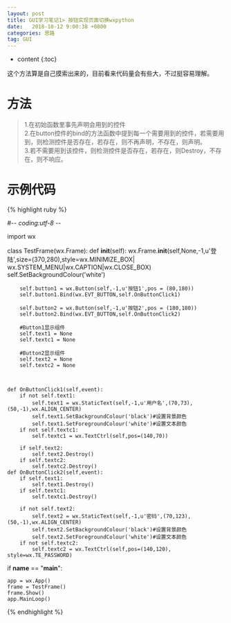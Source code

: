 ```yaml
---
layout: post
title: GUI学习笔记1> 按钮实现页面切换wxpython
date:   2018-10-12 9:00:38 +0800
categories: 思路
tag: GUI
---
```



* content
{:toc}

  
这个方法算是自己摸索出来的，目前看来代码量会有些大，不过挺容易理解。  

方法
=====

>1.在初始函数里事先声明会用到的控件  
>2.在button控件的bind的方法函数中提到每一个需要用到的控件，若需要用到，则检测控件是否存在，若存在，则不再声明，不存在，则声明。  
>3.若不需要用到该控件，则检测控件是否存在，若存在，则Destroy，不存在，则不响应。  

示例代码
========

{% highlight ruby %}

#-*- coding:utf-8 -*-
 
 
import wx
 
class TestFrame(wx.Frame):
    def __init__(self):
        wx.Frame.__init__(self,None,-1,u'登陆',size=(370,280),style=wx.MINIMIZE_BOX|
        wx.SYSTEM_MENU|wx.CAPTION|wx.CLOSE_BOX)
        self.SetBackgroundColour('white')
 
        self.button1 = wx.Button(self,-1,u'按钮1',pos = (80,180))
        self.button1.Bind(wx.EVT_BUTTON,self.OnButtonClick1)
 
        self.button2 = wx.Button(self,-1,u'按钮2',pos = (180,180))
        self.button2.Bind(wx.EVT_BUTTON,self.OnButtonClick2)
 
        #Button1显示组件
        self.text1 = None
        self.textc1 = None
 
        #Button2显示组件
        self.text2 = None
        self.textc2 = None
 
        
 
    def OnButtonClick1(self,event):
        if not self.text1:
            self.text1 = wx.StaticText(self,-1,u'用户名',(70,73),(50,-1),wx.ALIGN_CENTER)
            self.text1.SetBackgroundColour('black')#设置背景颜色
            self.text1.SetForegroundColour('white')#设置文本颜色
        if not self.textc1:
            self.textc1 = wx.TextCtrl(self,pos=(140,70))
 
        if self.text2:
            self.text2.Destroy()
        if self.textc2:
            self.textc2.Destroy()
    def OnButtonClick2(self,event):
        if self.text1:
            self.text1.Destroy()
        if self.textc1:
            self.textc1.Destroy()
 
        if not self.text2:
            self.text2 = wx.StaticText(self,-1,u'密码',(70,123),(50,-1),wx.ALIGN_CENTER)
            self.text2.SetBackgroundColour('black')#设置背景颜色
            self.text2.SetForegroundColour('white')#设置文本颜色
        if not self.textc2:
            self.textc2 = wx.TextCtrl(self,pos=(140,120), style=wx.TE_PASSWORD)
            
        
   
if __name__ == "__main__":
    
    app = wx.App()
    frame = TestFrame()
    frame.Show()
    app.MainLoop()

{% endhighlight %}